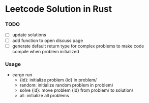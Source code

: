 # Leetcode Solution in Rust

### TODO

- [ ] update solutions
- [ ] add function to open discuss page
- [ ] generate default return type for complex problems to make code compile when problem initialized

### Usage

- cargo run
    - {id}: initialize problem {id} in problem/
    - random: initialize random problem in problem/
    - solve {id}: move problem {id} from problem/ to solution/
    - all: initialize all problems

